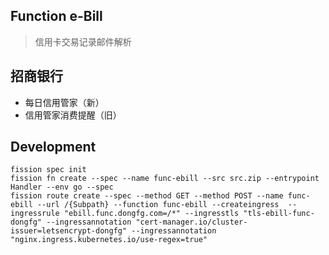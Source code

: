 ## Function e-Bill

> 信用卡交易记录邮件解析

## 招商银行

- 每日信用管家（新）
- 信用管家消费提醒（旧）

## Development

```shell
fission spec init
fission fn create --spec --name func-ebill --src src.zip --entrypoint Handler --env go --spec
fission route create --spec --method GET --method POST --name func-ebill --url /{Subpath} --function func-ebill --createingress  --ingressrule "ebill.func.dongfg.com=/*" --ingresstls "tls-ebill-func-dongfg" --ingressannotation "cert-manager.io/cluster-issuer=letsencrypt-dongfg" --ingressannotation "nginx.ingress.kubernetes.io/use-regex=true"
```